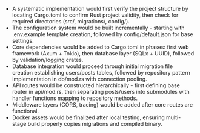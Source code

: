 - A systematic implementation would first verify the project structure by locating Cargo.toml to confirm Rust project validity, then check for required directories (src/, migrations/, config/).
- The configuration system would be built incrementally - starting with .env.example template creation, followed by config/default.json for base settings.
- Core dependencies would be added to Cargo.toml in phases: first web framework (Axum + Tokio), then database layer (SQLx + UUID), followed by validation/logging crates.
- Database integration would proceed through initial migration file creation establishing users/posts tables, followed by repository pattern implementation in db/mod.rs with connection pooling.
- API routes would be constructed hierarchically - first defining base router in api/mod.rs, then separating posts/users into submodules with handler functions mapping to repository methods.
- Middleware layers (CORS, tracing) would be added after core routes are functional.
- Docker assets would be finalized after local testing, ensuring multi-stage build properly copies migrations and compiled binary.
